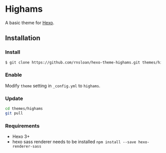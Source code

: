 # Highams

A basic theme for [Hexo].

## Installation

### Install

``` bash
$ git clone https://github.com/rnsloan/hexo-theme-highams.git themes/highams
```

### Enable

Modify `theme` setting in `_config.yml` to `highams`.

### Update

``` bash
cd themes/highams
git pull
```

### Requirements

- Hexo 3+
- hexo sass renderer needs to be installed `npm install --save hexo-renderer-sass`

[Hexo]: https://hexo.io/
[hexo sass renderer]: https://www.npmjs.com/package/hexo-renderer-sass